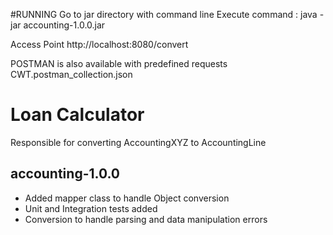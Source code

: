 #RUNNING
Go to jar directory with command line
Execute command :  java -jar accounting-1.0.0.jar

Access Point
http://localhost:8080/convert

POSTMAN is also available with predefined requests 
CWT.postman_collection.json

# Loan Calculator
Responsible for converting AccountingXYZ to AccountingLine

## accounting-1.0.0
 - Added mapper class to handle Object conversion
 - Unit and Integration tests added
 - Conversion to handle parsing and data manipulation errors

